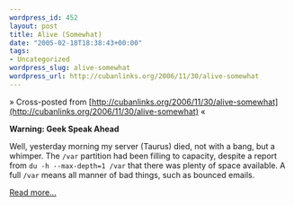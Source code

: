 ```yaml
--- 
wordpress_id: 452
layout: post
title: Alive (Somewhat)
date: "2005-02-18T18:38:43+00:00"
tags: 
- Uncategorized
wordpress_slug: alive-somewhat
wordpress_url: http://cubanlinks.org/2006/11/30/alive-somewhat
---
```

&raquo; Cross-posted from [http://cubanlinks.org/2006/11/30/alive-somewhat](http://cubanlinks.org/2006/11/30/alive-somewhat) &laquo;

<p><b>Warning: Geek Speak Ahead</b></p>
<p>Well, yesterday morning my server (Taurus) died, not with a bang, but a whimper.  The <code>/var</code> partition had been filling to capacity, despite a report from <code>du -h --max-depth=1 /var</code> that there was plenty of space available.  A full <code>/var</code> means all manner of bad things, such as bounced emails.</p>

  <a href="/blog/articles/2005/02/18/alive-somewhat">Read more&#8230;</a>
